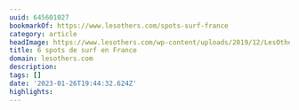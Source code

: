 ```yaml
---
uuid: 645601027
bookmarkOf: https://www.lesothers.com/spots-surf-france
category: article
headImage: https://www.lesothers.com/wp-content/uploads/2019/12/LesOthers_Surf_Trip_Aventure_France_13.jpg
title: 6 spots de surf en France
domain: lesothers.com
description: 
tags: []
date: '2023-01-26T19:44:32.624Z'
highlights: 
---
```




